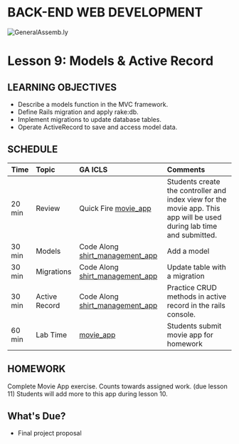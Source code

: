 BACK-END WEB DEVELOPMENT
============================

![GeneralAssemb.ly](https://github.com/generalassembly/ga-ruby-on-rails-for-devs/raw/master/images/ga.png "GeneralAssemb.ly")


Lesson 9: Models & Active Record
========

LEARNING OBJECTIVES
--------

- Describe a models function in the MVC framework. 
- Define Rails migration and apply rake:db.
- Implement migrations to update database tables.
- Operate ActiveRecord to save and access model data.



SCHEDULE
--------

| Time        | Topic| GA ICLS| Comments |
| ------------- |:-------------|:-------------------|:-------------------|
| 20 min | Review | Quick Fire [movie_app](exercise/readme.md) | Students create the controller and index view for the movie app. This app will be used during lab time and submitted.|
| 30 min | Models | Code Along [shirt_management_app](code_along/readme.md) | Add a model |
| 30 min | Migrations | Code Along [shirt_management_app](code_along/readme.md) | Update table with a migration|
| 30 min | Active Record | Code Along [shirt_management_app](code_along/readme.md) | Practice CRUD methods in active record in the rails console. |
| 60 min | Lab Time | [movie_app](exercise/readme.md) | Students submit movie app for homework|



HOMEWORK
--------

Complete Movie App exercise. Counts towards assigned work. (due lesson 11) Students will add more to this app during lesson 10.


What's Due?
--------

*	Final project proposal
